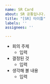 ```yaml
---
name: SR Card
about: SR 공통입니다.
title: "[SR] 타이틀"
labels: ''
assignees: ''

---
```


- 회의 주제
    - 입력
- 결정된 것
    - 입력
- 생각해 볼 내용
    - 입력
